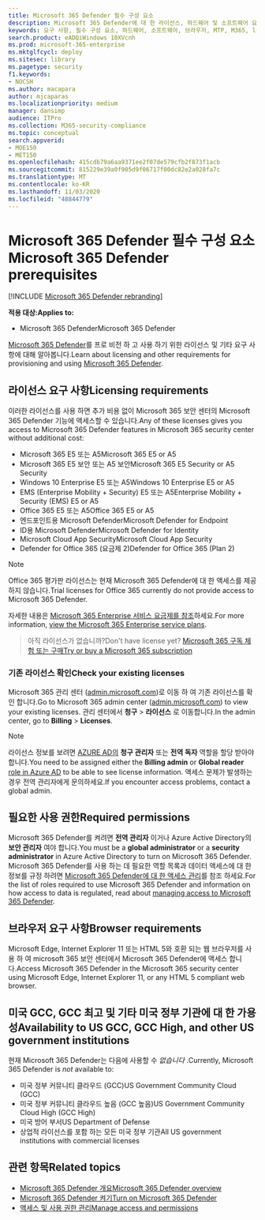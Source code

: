 ```yaml
---
title: Microsoft 365 Defender 필수 구성 요소
description: Microsoft 365 Defender에 대 한 라이선스, 하드웨어 및 소프트웨어 요구 사항 및 기타 구성 설정에 대해 알아보기
keywords: 요구 사항, 필수 구성 요소, 하드웨어, 소프트웨어, 브라우저, MTP, M365, license, E5, A5, EMS, purchase
search.product: eADQiWindows 10XVcnh
ms.prod: microsoft-365-enterprise
ms.mktglfcycl: deploy
ms.sitesec: library
ms.pagetype: security
f1.keywords:
- NOCSH
ms.author: macapara
author: mjcaparas
ms.localizationpriority: medium
manager: dansimp
audience: ITPro
ms.collection: M365-security-compliance
ms.topic: conceptual
search.appverid:
- MOE150
- MET150
ms.openlocfilehash: 415cdb79a6aa9371ee2f07de579cfb2f873f1acb
ms.sourcegitcommit: 815229e39a0f905d9f06717f00dc82e2a028fa7c
ms.translationtype: MT
ms.contentlocale: ko-KR
ms.lasthandoff: 11/03/2020
ms.locfileid: "48844779"
---
```

# <a name="microsoft-365-defender-prerequisites"></a><span data-ttu-id="7251f-104">Microsoft 365 Defender 필수 구성 요소</span><span class="sxs-lookup"><span data-stu-id="7251f-104">Microsoft 365 Defender prerequisites</span></span>

[!INCLUDE [Microsoft 365 Defender rebranding](../includes/microsoft-defender.md)]


<span data-ttu-id="7251f-105">**적용 대상:**</span><span class="sxs-lookup"><span data-stu-id="7251f-105">**Applies to:**</span></span>
- <span data-ttu-id="7251f-106">Microsoft 365 Defender</span><span class="sxs-lookup"><span data-stu-id="7251f-106">Microsoft 365 Defender</span></span>

<span data-ttu-id="7251f-107">[Microsoft 365 Defender](microsoft-threat-protection.md)를 프로 비전 하 고 사용 하기 위한 라이선스 및 기타 요구 사항에 대해 알아봅니다.</span><span class="sxs-lookup"><span data-stu-id="7251f-107">Learn about licensing and other requirements for provisioning and using [Microsoft 365 Defender](microsoft-threat-protection.md).</span></span>

## <a name="licensing-requirements"></a><span data-ttu-id="7251f-108">라이선스 요구 사항</span><span class="sxs-lookup"><span data-stu-id="7251f-108">Licensing requirements</span></span>
<span data-ttu-id="7251f-109">이러한 라이선스를 사용 하면 추가 비용 없이 Microsoft 365 보안 센터의 Microsoft 365 Defender 기능에 액세스할 수 있습니다.</span><span class="sxs-lookup"><span data-stu-id="7251f-109">Any of these licenses gives you access to Microsoft 365 Defender features in Microsoft 365 security center without additional cost:</span></span>

- <span data-ttu-id="7251f-110">Microsoft 365 E5 또는 A5</span><span class="sxs-lookup"><span data-stu-id="7251f-110">Microsoft 365 E5 or A5</span></span>
- <span data-ttu-id="7251f-111">Microsoft 365 E5 보안 또는 A5 보안</span><span class="sxs-lookup"><span data-stu-id="7251f-111">Microsoft 365 E5 Security or A5 Security</span></span>
- <span data-ttu-id="7251f-112">Windows 10 Enterprise E5 또는 A5</span><span class="sxs-lookup"><span data-stu-id="7251f-112">Windows 10 Enterprise E5 or A5</span></span>
- <span data-ttu-id="7251f-113">EMS (Enterprise Mobility + Security) E5 또는 A5</span><span class="sxs-lookup"><span data-stu-id="7251f-113">Enterprise Mobility + Security (EMS) E5 or A5</span></span> 
- <span data-ttu-id="7251f-114">Office 365 E5 또는 A5</span><span class="sxs-lookup"><span data-stu-id="7251f-114">Office 365 E5 or A5</span></span>
- <span data-ttu-id="7251f-115">엔드포인트용 Microsoft Defender</span><span class="sxs-lookup"><span data-stu-id="7251f-115">Microsoft Defender for Endpoint</span></span>
- <span data-ttu-id="7251f-116">ID용 Microsoft Defender</span><span class="sxs-lookup"><span data-stu-id="7251f-116">Microsoft Defender for Identity</span></span> 
- <span data-ttu-id="7251f-117">Microsoft Cloud App Security</span><span class="sxs-lookup"><span data-stu-id="7251f-117">Microsoft Cloud App Security</span></span>
- <span data-ttu-id="7251f-118">Defender for Office 365 (요금제 2)</span><span class="sxs-lookup"><span data-stu-id="7251f-118">Defender for Office 365 (Plan 2)</span></span>

> [!NOTE]
> <span data-ttu-id="7251f-119">Office 365 평가판 라이선스는 현재 Microsoft 365 Defender에 대 한 액세스를 제공 하지 않습니다.</span><span class="sxs-lookup"><span data-stu-id="7251f-119">Trial licenses for Office 365 currently do not provide access to Microsoft 365 Defender.</span></span>

<span data-ttu-id="7251f-120">자세한 내용은 [Microsoft 365 Enterprise 서비스 요금제를 참조](https://www.microsoft.com/licensing/product-licensing/microsoft-365-enterprise)하세요.</span><span class="sxs-lookup"><span data-stu-id="7251f-120">For more information, [view the Microsoft 365 Enterprise service plans](https://www.microsoft.com/licensing/product-licensing/microsoft-365-enterprise).</span></span>

> <span data-ttu-id="7251f-121">아직 라이선스가 없습니까?</span><span class="sxs-lookup"><span data-stu-id="7251f-121">Don't have license yet?</span></span> [<span data-ttu-id="7251f-122">Microsoft 365 구독 체험 또는 구매</span><span class="sxs-lookup"><span data-stu-id="7251f-122">Try or buy a Microsoft 365 subscription</span></span>](https://docs.microsoft.com/microsoft-365/commerce/try-or-buy-microsoft-365?view=o365-worldwide)

### <a name="check-your-existing--licenses"></a><span data-ttu-id="7251f-123">기존 라이선스 확인</span><span class="sxs-lookup"><span data-stu-id="7251f-123">Check your existing  licenses</span></span>
<span data-ttu-id="7251f-124">Microsoft 365 관리 센터 ([admin.microsoft.com](https://admin.microsoft.com/))로 이동 하 여 기존 라이선스를 확인 합니다.</span><span class="sxs-lookup"><span data-stu-id="7251f-124">Go to Microsoft 365 admin center ([admin.microsoft.com](https://admin.microsoft.com/)) to view your existing licenses.</span></span> <span data-ttu-id="7251f-125">관리 센터에서 **청구** > **라이선스** 로 이동합니다.</span><span class="sxs-lookup"><span data-stu-id="7251f-125">In the admin center, go to **Billing** > **Licenses**.</span></span>

>[!NOTE]
> <span data-ttu-id="7251f-126">라이선스 정보를 보려면 [AZURE AD의](https://docs.microsoft.com/azure/active-directory/users-groups-roles/directory-assign-admin-roles#available-roles) **청구 관리자** 또는 **전역 독자** 역할을 할당 받아야 합니다.</span><span class="sxs-lookup"><span data-stu-id="7251f-126">You need to be assigned either the **Billing admin** or **Global reader** [role in Azure AD](https://docs.microsoft.com/azure/active-directory/users-groups-roles/directory-assign-admin-roles#available-roles) to be able to see license information.</span></span> <span data-ttu-id="7251f-127">액세스 문제가 발생하는 경우 전역 관리자에게 문의하세요.</span><span class="sxs-lookup"><span data-stu-id="7251f-127">If you encounter access problems, contact a global admin.</span></span>

## <a name="required-permissions"></a><span data-ttu-id="7251f-128">필요한 사용 권한</span><span class="sxs-lookup"><span data-stu-id="7251f-128">Required permissions</span></span>
<span data-ttu-id="7251f-129">Microsoft 365 Defender를 켜려면 **전역 관리자** 이거나 Azure Active Directory의 **보안 관리자** 여야 합니다.</span><span class="sxs-lookup"><span data-stu-id="7251f-129">You must be a **global administrator** or a **security administrator** in Azure Active Directory to turn on Microsoft 365 Defender.</span></span> <span data-ttu-id="7251f-130">Microsoft 365 Defender를 사용 하는 데 필요한 역할 목록과 데이터 액세스에 대 한 정보를 규정 하려면 [Microsoft 365 Defender에 대 한 액세스 관리](mtp-permissions.md)를 참조 하세요.</span><span class="sxs-lookup"><span data-stu-id="7251f-130">For the list of roles required to use Microsoft 365 Defender and information on how access to data is regulated, read about [managing access to Microsoft 365 Defender](mtp-permissions.md).</span></span>

## <a name="browser-requirements"></a><span data-ttu-id="7251f-131">브라우저 요구 사항</span><span class="sxs-lookup"><span data-stu-id="7251f-131">Browser requirements</span></span>
<span data-ttu-id="7251f-132">Microsoft Edge, Internet Explorer 11 또는 HTML 5와 호환 되는 웹 브라우저를 사용 하 여 microsoft 365 보안 센터에서 Microsoft 365 Defender에 액세스 합니다.</span><span class="sxs-lookup"><span data-stu-id="7251f-132">Access Microsoft 365 Defender in the Microsoft 365 security center using Microsoft Edge, Internet Explorer 11, or any HTML 5 compliant web browser.</span></span>

## <a name="availability-to-us-gcc-gcc-high-and-other-us-government-institutions"></a><span data-ttu-id="7251f-133">미국 GCC, GCC 최고 및 기타 미국 정부 기관에 대 한 가용성</span><span class="sxs-lookup"><span data-stu-id="7251f-133">Availability to US GCC, GCC High, and other US government institutions</span></span>
<span data-ttu-id="7251f-134">현재 Microsoft 365 Defender는 다음에 사용할 수 *없습니다* .</span><span class="sxs-lookup"><span data-stu-id="7251f-134">Currently, Microsoft 365 Defender is *not* available to:</span></span>
- <span data-ttu-id="7251f-135">미국 정부 커뮤니티 클라우드 (GCC)</span><span class="sxs-lookup"><span data-stu-id="7251f-135">US Government Community Cloud (GCC)</span></span>
- <span data-ttu-id="7251f-136">미국 정부 커뮤니티 클라우드 높음 (GCC 높음)</span><span class="sxs-lookup"><span data-stu-id="7251f-136">US Government Community Cloud High (GCC High)</span></span>
- <span data-ttu-id="7251f-137">미국 방어 부서</span><span class="sxs-lookup"><span data-stu-id="7251f-137">US Department of Defense</span></span>
- <span data-ttu-id="7251f-138">상업적 라이선스를 포함 하는 모든 미국 정부 기관</span><span class="sxs-lookup"><span data-stu-id="7251f-138">All US government institutions with commercial licenses</span></span>

## <a name="related-topics"></a><span data-ttu-id="7251f-139">관련 항목</span><span class="sxs-lookup"><span data-stu-id="7251f-139">Related topics</span></span>
- [<span data-ttu-id="7251f-140">Microsoft 365 Defender 개요</span><span class="sxs-lookup"><span data-stu-id="7251f-140">Microsoft 365 Defender overview</span></span>](microsoft-threat-protection.md)
- [<span data-ttu-id="7251f-141">Microsoft 365 Defender 켜기</span><span class="sxs-lookup"><span data-stu-id="7251f-141">Turn on Microsoft 365 Defender</span></span>](mtp-enable.md)
- [<span data-ttu-id="7251f-142">액세스 및 사용 권한 관리</span><span class="sxs-lookup"><span data-stu-id="7251f-142">Manage access and permissions</span></span>](mtp-permissions.md)
